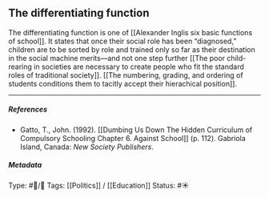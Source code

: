 ## The differentiating function  # 

The differentiating function is one of [[Alexander Inglis six basic functions of school]]. It states that once their social role has been “diagnosed,” children are to be sorted by role and trained only so far as their destination in the social machine merits—and not one step further [[The poor child-rearing in societies are necessary to create people who fit the standard roles of traditional society]]. [[The numbering, grading, and ordering of students conditions them to tacitly accept their hierachical position]].

___

##### References

- Gatto, T., John. (1992). [[Dumbing Us Down The Hidden Curriculum of Compulsory Schooling Chapter 6. Against School]] (p. 112). Gabriola Island, Canada: _New Society Publishers_. 

##### Metadata

Type: #🔵/🔵 
Tags: [[Politics]] / [[Education]]
Status: #☀️ 